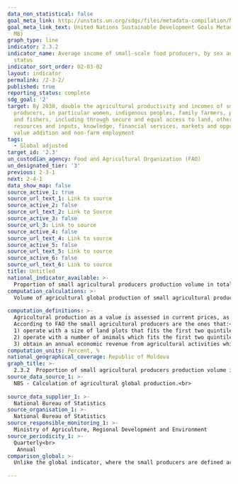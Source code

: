 ```yaml
---
data_non_statistical: false
goal_meta_link: http://unstats.un.org/sdgs/files/metadata-compilation/Metadata-Goal-2.pdf
goal_meta_link_text: United Nations Sustainable Development Goals Metadata (PDF 4.0
  MB)
graph_type: line
indicator: 2.3.2
indicator_name: Average income of small-scale food producers, by sex and indigenous
  status
indicator_sort_order: 02-03-02
layout: indicator
permalink: /2-3-2/
published: true
reporting_status: complete
sdg_goal: '2'
target: By 2030, double the agricultural productivity and incomes of small-scale food
  producers, in particular women, indigenous peoples, family farmers, pastoralists
  and fishers, including through secure and equal access to land, other productive
  resources and inputs, knowledge, financial services, markets and opportunities for
  value addition and non-farm employment
tags:
  - Global adjusted
target_id: '2.3'
un_custodian_agency: Food and Agricultural Organization (FAO)
un_designated_tier: '3'
previous: 2-3-1
next: 2-4-1
data_show_map: false
source_active_1: true
source_url_text_1: Link to source
source_active_2: false
source_url_text_2: Link to Source
source_active_3: false
source_url_3: Link to source
source_active_4: false
source_url_text_4: Link to source
source_active_5: false
source_url_text_5: Link to source
source_active_6: false
source_url_text_6: Link to source
title: Untitled
national_indicator_available: >-
  Proportion of small agricultural producers production volume in total agricultural production
computation_calculations: >-
  Volume of agricultural global production of small agricultural producers / total volume of agricultural global production <br> 
  
computation_definitions: >-
  Agricultural production as a value is assessed in current prices, as well as in comparable prices – for comparability when calculating the relative indicators and it is determined as the sum of vegetal and animal production.<br> 
  According to FAO the small agricultural producers are the ones that:<br> 
  1) operate with a size of land plots that fits the first two quintiles (under 40%) from the cumulated distribution of the size of land plots at the national level (measured in hectares); and<br> 
  2) operate with a number of animals which fits the first two quintiles (under 40%) of the cumulated distribution of the number of animals per production unit at the national level (measured in livestock units); and<br> 
  3) obtain an annual economic revenue from agricultural activities which fits the first two quintiles (under 40%) out of the cumulated distribution of economic revenues from agricultural activities per production unit at the national level (measured in purchasing power parity in USD), which does not exceed the amount of 34,387 USD at PPP 
computation_units: Percent, %
national_geographical_coverage: Republic of Moldova
graph_title: >-
  2.3.2  Proportion of small agricultural producers production volume in total agricultural production 
source_data_source_1: >-
  NBS - Calculation of agricultural global production.<br> 
  
source_data_supplier_1: >-
  National Bureau of Statistics
source_organisation_1: >-
  National Bureau of Statistics
source_responsible_monitoring_1: >-
  Ministry of Agriculture, Regional Development and Environment
source_periodicity_1: >-
  Quarterly<br> 
   Annual
comparison_global: >-
  Unlike the global indicator, where the small producers are defined according to the definition suggested by FAO, for calculating the national indicator, they use the national definition without sex disaggregation (small agricultural producers - farms with the area of agricultural land plots smaller than 10 ha and the farm).<br> 
  
---
```

